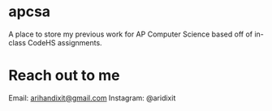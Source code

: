 # apcsa
A place to store my previous work for AP Computer Science based off of in-class CodeHS assignments. 

# Reach out to me
Email: arihandixit@gmail.com
Instagram: @aridixit
